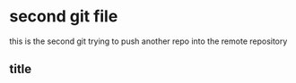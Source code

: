 # second git file
this is the second git trying to push another repo into the remote repository
## title